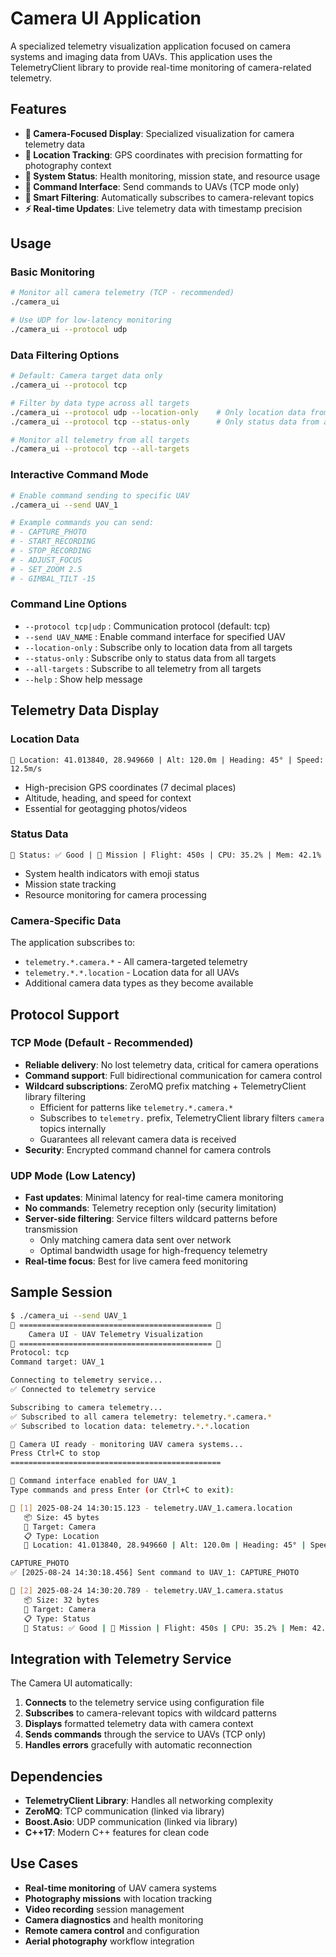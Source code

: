 # Camera UI Application

A specialized telemetry visualization application focused on camera systems and imaging data from UAVs. This application uses the TelemetryClient library to provide real-time monitoring of camera-related telemetry.

## Features

- **📸 Camera-Focused Display**: Specialized visualization for camera telemetry data
- **📍 Location Tracking**: GPS coordinates with precision formatting for photography context
- **🔋 System Status**: Health monitoring, mission state, and resource usage
- **📡 Command Interface**: Send commands to UAVs (TCP mode only)
- **🎯 Smart Filtering**: Automatically subscribes to camera-relevant topics
- **⚡ Real-time Updates**: Live telemetry data with timestamp precision

## Usage

### Basic Monitoring
```bash
# Monitor all camera telemetry (TCP - recommended)
./camera_ui

# Use UDP for low-latency monitoring
./camera_ui --protocol udp
```

### Data Filtering Options
```bash
# Default: Camera target data only
./camera_ui --protocol tcp

# Filter by data type across all targets
./camera_ui --protocol udp --location-only    # Only location data from all UAVs
./camera_ui --protocol tcp --status-only      # Only status data from all UAVs

# Monitor all telemetry from all targets
./camera_ui --protocol tcp --all-targets
```

### Interactive Command Mode
```bash
# Enable command sending to specific UAV
./camera_ui --send UAV_1

# Example commands you can send:
# - CAPTURE_PHOTO
# - START_RECORDING
# - STOP_RECORDING
# - ADJUST_FOCUS
# - SET_ZOOM 2.5
# - GIMBAL_TILT -15
```

### Command Line Options
- `--protocol tcp|udp` : Communication protocol (default: tcp)
- `--send UAV_NAME` : Enable command interface for specified UAV
- `--location-only` : Subscribe only to location data from all targets
- `--status-only` : Subscribe only to status data from all targets
- `--all-targets` : Subscribe to all telemetry from all targets
- `--help` : Show help message

## Telemetry Data Display

### Location Data
```
📍 Location: 41.013840, 28.949660 | Alt: 120.0m | Heading: 45° | Speed: 12.5m/s
```
- High-precision GPS coordinates (7 decimal places)
- Altitude, heading, and speed for context
- Essential for geotagging photos/videos

### Status Data
```
🔋 Status: ✅ Good | 🎯 Mission | Flight: 450s | CPU: 35.2% | Mem: 42.1%
```
- System health indicators with emoji status
- Mission state tracking
- Resource monitoring for camera processing

### Camera-Specific Data
The application subscribes to:
- `telemetry.*.camera.*` - All camera-targeted telemetry
- `telemetry.*.*.location` - Location data for all UAVs
- Additional camera data types as they become available

## Protocol Support

### TCP Mode (Default - Recommended)
- **Reliable delivery**: No lost telemetry data, critical for camera operations
- **Command support**: Full bidirectional communication for camera control
- **Wildcard subscriptions**: ZeroMQ prefix matching + TelemetryClient library filtering
  - Efficient for patterns like `telemetry.*.camera.*`
  - Subscribes to `telemetry.` prefix, TelemetryClient library filters `camera` topics internally
  - Guarantees all relevant camera data is received
- **Security**: Encrypted command channel for camera controls

### UDP Mode (Low Latency)
- **Fast updates**: Minimal latency for real-time camera monitoring
- **No commands**: Telemetry reception only (security limitation)
- **Server-side filtering**: Service filters wildcard patterns before transmission
  - Only matching camera data sent over network
  - Optimal bandwidth usage for high-frequency telemetry
- **Real-time focus**: Best for live camera feed monitoring

## Sample Session

```bash
$ ./camera_ui --send UAV_1
📸 =========================================== 📸
    Camera UI - UAV Telemetry Visualization
📸 =========================================== 📸
Protocol: tcp
Command target: UAV_1

Connecting to telemetry service...
✅ Connected to telemetry service

Subscribing to camera telemetry...
✅ Subscribed to all camera telemetry: telemetry.*.camera.*
✅ Subscribed to location data: telemetry.*.*.location

🎥 Camera UI ready - monitoring UAV camera systems...
Press Ctrl+C to stop
===============================================

📡 Command interface enabled for UAV_1
Type commands and press Enter (or Ctrl+C to exit):

📡 [1] 2025-08-24 14:30:15.123 - telemetry.UAV_1.camera.location
   📦 Size: 45 bytes
   🎯 Target: Camera
   📋 Type: Location
   📍 Location: 41.013840, 28.949660 | Alt: 120.0m | Heading: 45° | Speed: 12.5m/s

CAPTURE_PHOTO
✅ [2025-08-24 14:30:18.456] Sent command to UAV_1: CAPTURE_PHOTO

📡 [2] 2025-08-24 14:30:20.789 - telemetry.UAV_1.camera.status
   📦 Size: 32 bytes
   🎯 Target: Camera
   📋 Type: Status
   🔋 Status: ✅ Good | 🎯 Mission | Flight: 450s | CPU: 35.2% | Mem: 42.1%
```

## Integration with Telemetry Service

The Camera UI automatically:
1. **Connects** to the telemetry service using configuration file
2. **Subscribes** to camera-relevant topics with wildcard patterns
3. **Displays** formatted telemetry data with camera context
4. **Sends commands** through the service to UAVs (TCP only)
5. **Handles errors** gracefully with automatic reconnection

## Dependencies

- **TelemetryClient Library**: Handles all networking complexity
- **ZeroMQ**: TCP communication (linked via library)
- **Boost.Asio**: UDP communication (linked via library)
- **C++17**: Modern C++ features for clean code

## Use Cases

- **Real-time monitoring** of UAV camera systems
- **Photography missions** with location tracking
- **Video recording** session management
- **Camera diagnostics** and health monitoring
- **Remote camera control** and configuration
- **Aerial photography** workflow integration
